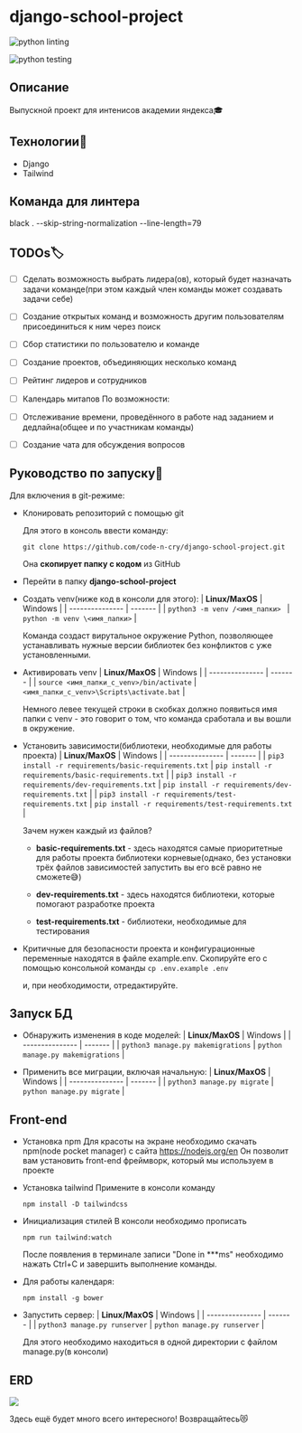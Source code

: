 # django-school-project

![python linting](https://github.com/code-n-cry/django-school-project/actions/workflows/python-linting.yml/badge.svg)

![python testing](https://github.com/code-n-cry/django-school-project/actions/workflows/python-testing.yml/badge.svg)

## Описание
Выпускной проект для интенисов академии яндекса🎓

## Технологии📜
- Django
- Tailwind

## Команда для линтера
black . --skip-string-normalization --line-length=79

## TODOs🏷️
- [ ] Сделать возможность выбрать лидера(ов), который будет назначать задачи команде(при этом каждый член команды может создавать задачи себе)
- [ ] Создание открытых команд и возможность другим пользователям присоединиться к ним через поиск
- [ ] Сбор статистики по пользователю и команде
- [ ] Создание проектов, объединяющих несколько команд
- [ ] Рейтинг лидеров и сотрудников
- [ ] Календарь митапов
По возможности:
- [ ] Отслеживание времени, проведённого в работе над заданием и дедлайна(общее и по участникам команды)
- [ ] Создание чата для обсуждения вопросов


## Руководство по запуску🔑
Для включения в git-режиме:
- Клонировать репозиторий с помощью git

  Для этого в консоль ввести команду:
  ```Shell
  git clone https://github.com/code-n-cry/django-school-project.git
  ```
  Она **скопирует папку с кодом** из GitHub

- Перейти в папку **django-school-project**

- Создать venv(ниже код в консоли для этого):
  | **Linux/MaxOS** | Windows |
  | --------------- | ------- |
  | ```python3 -m venv /<имя_папки> ``` | ``` python -m venv \<имя_папки> ``` |
  
  Команда создаст вирутальное окружение Python, позволяющее устанавливать нужные версии библиотек без конфликтов с уже установленными.

- Активировать venv
  | **Linux/MaxOS** | Windows |
  | --------------- | ------- |
  | ``` source <имя_папки_с_venv>/bin/activate ``` | ``` <имя_папки_c_venv>\Scripts\activate.bat ``` |
  
  Немного левее текущей строки в скобках должно появиться имя папки c venv - это говорит о том, что команда сработала и вы вошли в окружение.

- Установить зависимости(библиотеки, необходимые для работы проекта) 
  | **Linux/MaxOS** | Windows |
  | --------------- | ------- |
  | ``` pip3 install -r requirements/basic-requirements.txt ``` | ``` pip install -r requirements/basic-requirements.txt ``` |
  | ``` pip3 install -r requirements/dev-requirements.txt ``` | ``` pip install -r requirements/dev-requirements.txt ``` |
  | ``` pip3 install -r requirements/test-requirements.txt ``` | ``` pip install -r requirements/test-requirements.txt ``` |
  
  Зачем нужен каждый из файлов?
  
  - **basic-requirements.txt** - здесь находятся самые приоритетные для работы проекта библиотеки корневые(однако, без установки трёх файлов зависимостей запустить вы его всё равно не сможете😅)
  
  - **dev-requirements.txt** - здесь находятся библиотеки, которые помогают разработке проекта
  
  - **test-requirements.txt** - библиотеки, необходимые для тестирования

- Критичные для безопасности проекта и конфигурационные переменные находятся в файле example.env. Скопируйте его с помощью консольной команды
  ``` cp .env.example .env ```

  и, при необходимости, отредактируйте.
 
 ## Запуск БД
 - Обнаружить изменения в коде моделей:
  | **Linux/MaxOS** | Windows |
  | --------------- | ------- |
  | ``` python3 manage.py makemigrations ``` | ``` python manage.py makemigrations ``` |
  
- Применить все миграции, включая начальную:
  | **Linux/MaxOS** | Windows |
  | --------------- | ------- |
  | ``` python3 manage.py migrate ``` | ``` python manage.py migrate ``` |

## Front-end
- Установка npm
  Для красоты на экране необходимо скачать npm(node pocket manager) c сайта https://nodejs.org/en
  Он позволит вам установить front-end фреймворк, который мы используем в проекте

- Установка tailwind
  Примените в консоли команду
  ```Shell
  npm install -D tailwindcss
  ```

- Инициализация стилей
  В консоли необходимо прописать 
  ```Shell
  npm run tailwind:watch
  ```
  После появления в терминале записи "Done in ***ms" необходимо нажать Ctrl+C и завершить выполнение команды.

- Для работы календаря: 
  ```Shell
  npm install -g bower
  ```

- Запустить сервер:
  | **Linux/MaxOS** | Windows |
  | --------------- | ------- |
  | ``` python3 manage.py runserver ``` | ``` python manage.py runserver ``` |
  
  Для этого необходимо находиться в одной директории с файлом manage.py(в консоли)

## ERD

<img src="https://github.com/code-n-cry/django-school-project/blob/feature/Egor/erd.png">

 Здесь ещё будет много всего интересного! Возвращайтесь😻
